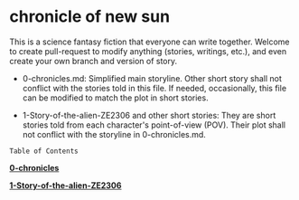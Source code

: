 # chronicle of new sun
This is a science fantasy fiction that everyone can write together.
Welcome to create pull-request to modify anything (stories, writings, etc.), and even create your own branch and version of story.

- 0-chronicles.md: Simplified main storyline. Other short story shall not conflict with the stories told in this file. If needed, occasionally, this file can be modified to match the plot in short stories.

- 1-Story-of-the-alien-ZE2306 and other short stories: They are short stories told from each character's point-of-view (POV). Their plot shall not conflict with the storyline in 0-chronicles.md.

`Table of Contents`

[__0-chronicles__][0-chronicles]

[__1-Story-of-the-alien-ZE2306__][1-Story-of-the-alien-ZE2306]

[0-chronicles]: 0-chronicles
[1-Story-of-the-alien-ZE2306]: 1-Story-of-the-alien-ZE2306
